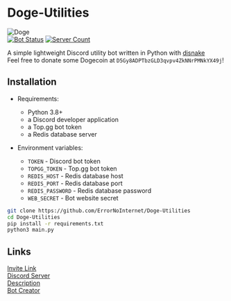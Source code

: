 # Doge-Utilities
![Doge](https://media.discordapp.net/attachments/843240892147826689/873809662506573884/Doge.png?width=250&height=250)\
[![Bot Status](https://top.gg/api/widget/status/854965721805226005.svg?noavatar=true)](https://top.gg/bot/854965721805226005)
[![Server Count](https://top.gg/api/widget/servers/854965721805226005.svg?noavatar=true)](https://top.gg/bot/854965721805226005)

A simple lightweight Discord utility bot written in Python with [disnake](https://github.com/EQUENOS/disnake)\
Feel free to donate some Dogecoin at `D5Gy8ADPTbzGLD3qvpv4ZkNNrPMNkYX49j`!

## Installation
- Requirements:
  - Python 3.8+
  - a Discord developer application
  - a Top.gg bot token
  - a Redis database server

- Environment variables:
  - `TOKEN` - Discord bot token
  - `TOPGG_TOKEN` - Top.gg bot token
  - `REDIS_HOST` - Redis database host
  - `REDIS_PORT` - Redis database port
  - `REDIS_PASSWORD` - Redis database password
  - `WEB_SECRET` - Bot website secret

```sh
git clone https://github.com/ErrorNoInternet/Doge-Utilities
cd Doge-Utilities
pip install -r requirements.txt
python3 main.py
```

## Links
[Invite Link](https://discord.com/oauth2/authorize?client_id=854965721805226005&permissions=8&&scope=bot)\
[Discord Server](https://discord.gg/3Tp7R8FUsC)\
[Description](https://github.com/ErrorNoInternet/Doge-Utilities/blob/main/DESCRIPTION.md)\
[Bot Creator](https://discord.com/users/531392146767347712)
